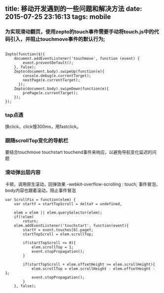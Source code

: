 title: 移动开发遇到的一些问题和解决方法
date: 2015-07-25 23:16:13
tags: mobile
---

### 为实现滑动翻页，使用zepto的touch事件需要手动将touch.js中的代码引入，并阻止touchmove事件的默认行为;

```

Zepto(function($){
	document.addEventListener('touchmove', function (event) {
		event.preventDefault();
	}, false);
	Zepto(document.body).swipeUp(function(e){
		console.debug(e.currentTarget);
	    nextPage(e.currentTarget);
	  });
	Zepto(document.body).swipeDown(function(e){
		prePage(e.currentTarget);
	});
});

```
### tap点透

换click，click慢300ms，用fastclick。

### 跟随scrollTop变化的导航栏

要结合touchmove touchstart touchend事件来响应，以避免导航变化延迟的问题


### 滑动弹出层内容

卡顿，调用原生滚动，回弹效果 -webkit-overflow-scrolling : touch;
事件冒泡，body内容也跟着滚动，阻止事件冒泡

```
var ScrollFix = function(elem) {
    var startY = startTopScroll = deltaY = undefined,

    elem = elem || elem.querySelector(elem);
    if(!elem)
        return;
    elem.addEventListener('touchstart', function(event){
        startY = event.touches[0].pageY;
        startTopScroll = elem.scrollTop;

        if(startTopScroll <= 0){
            elem.scrollTop = 1;
            event.stopPropagation();
        }

        if(startTopScroll + elem.offsetHeight >= elem.scrollHeight){
            elem.scrollTop = elem.scrollHeight - elem.offsetHeight - 1;
            event.stopPropagation();
        }
    }, false);

```